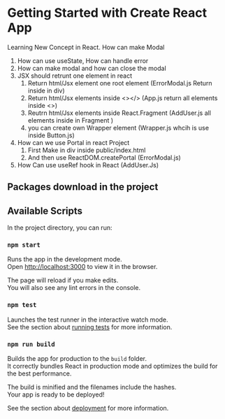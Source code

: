 # Getting Started with Create React App

Learning New Concept in React. How can make Modal  
 1. How can use useState, How can handle error 
 2. How can make modal and how can close the modal
 3. JSX should retrunt one element in react
    1. Return html/Jsx element one root element (ErrorModal.js Return inside in div)
    2. Return html/Jsx elements inside <></> (App.js return all elements inside <>)
    3. Reutrn html/Jsx elements inside React.Fragment (AddUser.js all elements inside in Fragment )
    4. you can create own Wrapper element (Wrapper.js whcih is use inside Button.js)
 4. How can we use Portal in react Project
    1. First Make in div inside public/index.html
    2. And then use ReactDOM.createPortal (ErrorModal.js)
 5. How Can use useRef hook in React (AddUser.Js)

## Packages download in the project

## Available Scripts 

In the project directory, you can run:

### `npm start`

Runs the app in the development mode.\
Open [http://localhost:3000](http://localhost:3000) to view it in the browser.

The page will reload if you make edits.\
You will also see any lint errors in the console.

### `npm test`

Launches the test runner in the interactive watch mode.\
See the section about [running tests](https://facebook.github.io/create-react-app/docs/running-tests) for more information.

### `npm run build`

Builds the app for production to the `build` folder.\
It correctly bundles React in production mode and optimizes the build for the best performance.

The build is minified and the filenames include the hashes.\
Your app is ready to be deployed!

See the section about [deployment](https://facebook.github.io/create-react-app/docs/deployment) for more information.
